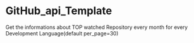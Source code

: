 # GitHub_api_Template
Get the informations about TOP watched Repository every month for every Development Language(default per_page=30)
